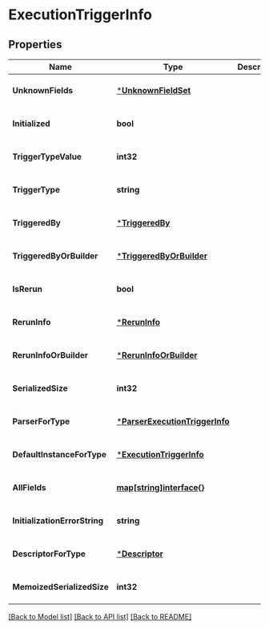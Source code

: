 # ExecutionTriggerInfo

## Properties
Name | Type | Description | Notes
------------ | ------------- | ------------- | -------------
**UnknownFields** | [***UnknownFieldSet**](UnknownFieldSet.md) |  | [optional] [default to null]
**Initialized** | **bool** |  | [optional] [default to null]
**TriggerTypeValue** | **int32** |  | [optional] [default to null]
**TriggerType** | **string** |  | [optional] [default to null]
**TriggeredBy** | [***TriggeredBy**](TriggeredBy.md) |  | [optional] [default to null]
**TriggeredByOrBuilder** | [***TriggeredByOrBuilder**](TriggeredByOrBuilder.md) |  | [optional] [default to null]
**IsRerun** | **bool** |  | [optional] [default to null]
**RerunInfo** | [***RerunInfo**](RerunInfo.md) |  | [optional] [default to null]
**RerunInfoOrBuilder** | [***RerunInfoOrBuilder**](RerunInfoOrBuilder.md) |  | [optional] [default to null]
**SerializedSize** | **int32** |  | [optional] [default to null]
**ParserForType** | [***ParserExecutionTriggerInfo**](ParserExecutionTriggerInfo.md) |  | [optional] [default to null]
**DefaultInstanceForType** | [***ExecutionTriggerInfo**](ExecutionTriggerInfo.md) |  | [optional] [default to null]
**AllFields** | [**map[string]interface{}**](interface{}.md) |  | [optional] [default to null]
**InitializationErrorString** | **string** |  | [optional] [default to null]
**DescriptorForType** | [***Descriptor**](Descriptor.md) |  | [optional] [default to null]
**MemoizedSerializedSize** | **int32** |  | [optional] [default to null]

[[Back to Model list]](../README.md#documentation-for-models) [[Back to API list]](../README.md#documentation-for-api-endpoints) [[Back to README]](../README.md)

